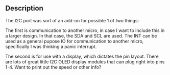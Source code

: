 ## Description
The I2C port was sort of an add-on for possible 1 of two things:

The first is communication to another micro, in case I want to include this in a larger design. In that case, the SDA and SCL are used. The INT can be used as a general pupose IO for communication to another micro, specifically I was thinking a panic interrupt.

The second is for use with a display, which dictates the pin layout. There are lots of great little I2C OLED display modules that can plug right into pins 1-4. Want to print out the speed or other info?